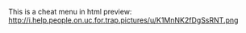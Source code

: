 This is a cheat menu in html
preview:
http://i.help.people.on.uc.for.trap.pictures/u/K1MnNK2fDgSsRNT.png
